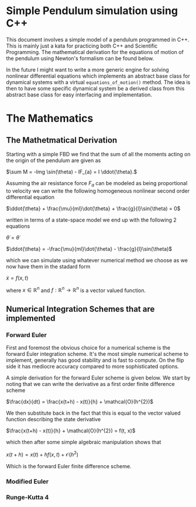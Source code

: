 # Simple Pendulum simulation using C++
This document involves a simple model of a pendulum programmed in C++. This is mainly just a kata for practicing both C++ and Scientific Programming. The mathematical derivation for the equations of motion of the pendulum using Newton's formalism can be found below.

In the future I might want to write a more generic engine for solving nonlinear differential equations which implements an abstract base class for dynamical systems with a virtual `equations_of_motion()` method. The idea is then to have some specific dynamical system be a derived class from this abstract base class for easy interfacing and implementation.

# The Mathematics
## The Mathetmatical Derivation
Starting with a simple FBD we find that the sum of all the moments acting on the origin of the pendulum are given as

$\sum M = -lmg \sin(\theta) - lF_{a} = I \ddot{\theta}.$

Assuming the air resistance force $F_{a}$ can be modeled as being proportional to velocity we can write the following homogeneous nonlinear second order differential equation

$\ddot{\theta} + \frac{\mu}{ml}\dot{\theta} + \frac{g}{l}\sin(\theta) = 0$

written in terms of a state-space model we end up with the following 2 equations

$\dot{\theta} = \dot{\theta}$

$\ddot{\theta} = -\frac{\mu}{ml}\dot{\theta} - \frac{g}{l}\sin(\theta)$

which we can simulate using whatever numerical method we choose as we now have them in the stadard form

$\dot x = f(x, t)$

where $x \in \mathbb{R}^{n}$ and $f: \mathbb{R}^{n} \rightarrow \mathbb{R}^{n}$ is a vector valued function.

## Numerical Integration Schemes that are implemented
### Forward Euler
First and foremost the obvious choice for a numerical scheme is the forward Euler integration scheme. It's the most simple numerical scheme to implement, generally has good stability and is fast to compute. On the flip side it has mediocre accuracy compared to more sophisticated options.

A simple derivation for the forward Euler scheme is given below. We start by noting that we can write the derivative as a first order finite difference scheme

$\frac{dx}{dt} = \frac{x(t+h) - x(t)}{h} + \mathcal{O}(h^{2})$

We then substitute back in the fact that this is equal to the vector valued function describing the state derivative

$\frac{x(t+h) - x(t)}{h} + \mathcal{O}(h^{2}) = f(t, x)$

which then after some simple algebraic manipulation shows that

$x(t+h) = x(t) + hf(x, t) +  \mathcal{O}(h^{2})$

Which is the forward Euler finite difference scheme.

### Modified Euler


### Runge-Kutta 4
